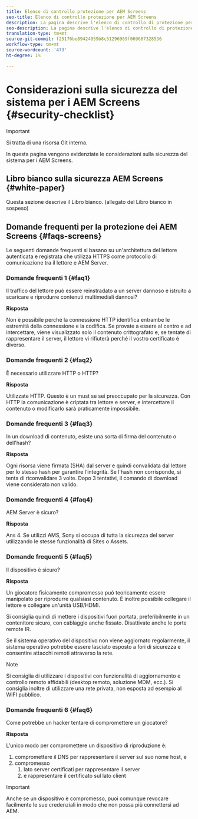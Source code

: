 ```yaml
---
title: Elenco di controllo protezione per AEM Screens
seo-title: Elenco di controllo protezione per AEM Screens
description: La pagina descrive l'elenco di controllo di protezione per i AEM Screens
seo-description: La pagina descrive l'elenco di controllo di protezione per i AEM Screens
translation-type: tm+mt
source-git-commit: f25176be89424059b8c51296969f069687328536
workflow-type: tm+mt
source-wordcount: '473'
ht-degree: 1%

---
```



# Considerazioni sulla sicurezza del sistema per i AEM Screens {#security-checklist}

>[!IMPORTANT]
>
>Si tratta di una risorsa Git interna.

In questa pagina vengono evidenziate le considerazioni sulla sicurezza del sistema per i AEM Screens.


## Libro bianco sulla sicurezza AEM Screens {#white-paper}

Questa sezione descrive il Libro bianco. (allegato del Libro bianco in sospeso)


## Domande frequenti per la protezione dei AEM Screens {#faqs-screens}

Le seguenti domande frequenti si basano su un&#39;architettura del lettore autenticata e registrata che utilizza HTTPS come protocollo di comunicazione tra il lettore e AEM Server.

### Domande frequenti 1 {#faq1}

Il traffico del lettore può essere reinstradato a un server dannoso e istruito a scaricare e riprodurre contenuti multimediali dannosi?

**Risposta**

Non è possibile perché la connessione HTTP identifica entrambe le estremità della connessione e la codifica. Se provate a essere al centro e ad intercettare, viene visualizzato solo il contenuto crittografato e, se tentate di rappresentare il server, il lettore vi rifiuterà perché il vostro certificato è diverso.


### Domande frequenti 2 {#faq2}

È necessario utilizzare HTTP o HTTP?

**Risposta**

Utilizzate HTTP. Questo è un must se sei preoccupato per la sicurezza. Con HTTP la comunicazione è criptata tra lettore e server, e intercettare il contenuto o modificarlo sarà praticamente impossibile.


### Domande frequenti 3 {#faq3}

In un download di contenuto, esiste una sorta di firma del contenuto o dell&#39;hash?

**Risposta**

Ogni risorsa viene firmata (SHA) dal server e quindi convalidata dal lettore per lo stesso hash per garantire l’integrità.
Se l&#39;hash non corrisponde, si tenta di riconvalidare 3 volte. Dopo 3 tentativi, il comando di download viene considerato non valido.


### Domande frequenti 4 {#faq4}

AEM Server è sicuro?

**Risposta**

Ans 4. Se utilizzi AMS, Sony si occupa di tutta la sicurezza del server utilizzando le stesse funzionalità di Sites o Assets.


### Domande frequenti 5 {#faq5}

Il dispositivo è sicuro?

**Risposta**

Un giocatore fisicamente compromesso può teoricamente essere manipolato per riprodurre qualsiasi contenuto. È inoltre possibile collegare il lettore e collegare un&#39;unità USB/HDMI.

Si consiglia quindi di mettere i dispositivi fuori portata, preferibilmente in un contenitore sicuro, con cablaggio anche fissato. Disattivate anche le porte remote IR.

Se il sistema operativo del dispositivo non viene aggiornato regolarmente, il sistema operativo potrebbe essere lasciato esposto a fori di sicurezza e consentire attacchi remoti attraverso la rete.

>[!NOTE]
>
>Si consiglia di utilizzare i dispositivi con funzionalità di aggiornamento e controllo remoto affidabili (desktop remoto, soluzione MDM, ecc.). Si consiglia inoltre di utilizzare una rete privata, non esposta ad esempio al WIFI pubblico.


### Domande frequenti 6 {#faq6}

Come potrebbe un hacker tentare di compromettere un giocatore?

**Risposta**

L&#39;unico modo per compromettere un dispositivo di riproduzione è:

1. compromettere il DNS per rappresentare il server sul suo nome host, e
1. compromesso
   1. lato server certificati per rappresentare il server
   1. e rappresentare il certificato sul lato client

>[!IMPORTANT]
>Anche se un dispositivo è compromesso, puoi comunque revocare facilmente le sue credenziali in modo che non possa più connettersi ad AEM.





